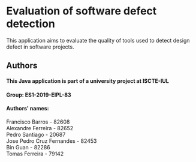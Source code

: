 # Evaluation of software defect detection
This application aims to evaluate the quality of tools used to detect design defect in software projects.  



## Authors

#### This Java application is part of a university project at ISCTE-IUL
#### Group: ES1-2019-EIPL-83
#### Authors' names:
Francisco Barros - 82608  
Alexandre Ferreira - 82652  
Pedro Santiago - 20687  
Jose Pedro Cruz Fernandes - 82453  
Bin Guan - 82286  
Tomas Ferreira - 79142
